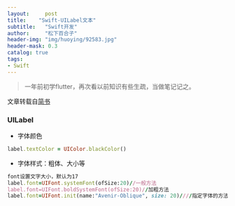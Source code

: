 ```yaml
---
layout:     post
title:    "Swift-UILabel文本"
subtitle:   "Swift开发"
author:     "松下百合子"
header-img: "img/huoying/92583.jpg"
header-mask: 0.3
catalog: true
tags:
- Swift
---
```


> 一年前初学flutter，再次看以前知识有些生疏，当做笔记记之。

文章转载自[简书](https://www.jianshu.com/p/d1dae0d5c472) 



### UILabel

- 字体颜色
```ruby
label.textColor = UIColor.blackColor()
```

- 字体样式：粗体、大小等
```ruby
font设置文字大小，默认为17
label.font=UIFont.systemFont(ofSize:20)//一般方法
label.font=UIFont.boldSystemFont(ofSize:20)//加粗方法
label.font=UIFont.init(name:"Avenir-Oblique", size: 20)////指定字体的方法
```


























